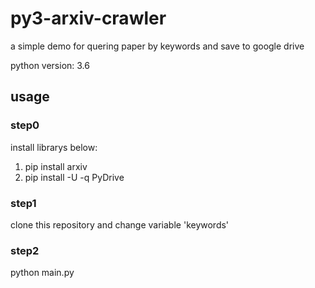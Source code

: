 # py3-arxiv-crawler
a simple demo for quering paper by keywords and save to google drive


python version: 3.6

## usage
### step0
install librarys below:

  1. pip install arxiv
  2. pip install -U -q PyDrive
  
### step1
clone this repository
and change variable 'keywords'

### step2
python main.py


